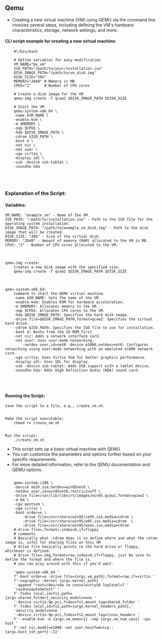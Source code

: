 ## Qemu


- Creating a new virtual machine (VM) using QEMU via the command line involves several steps, 
including defining the VM's hardware characteristics, storage, network settings, and more. 

#### CLI script example for creating a new virtual machine:

```
    #!/bin/bash

    # Define variables for easy modification
    VM_NAME="my_vm"
    ISO_PATH="/path/to/your/installation.iso"
    DISK_IMAGE_PATH="/path/to/vm_disk.img"
    DISK_SIZE="20G"
    MEMORY="2048" # Memory in MB
    CPUS="2"      # Number of CPU cores

    # Create a disk image for the VM
    qemu-img create -f qcow2 $DISK_IMAGE_PATH $DISK_SIZE

    # Start the VM
    qemu-system-x86_64 \
    -name $VM_NAME \
    -enable-kvm \
    -m $MEMORY \
    -smp $CPUS \
    -hda $DISK_IMAGE_PATH \
    -cdrom $ISO_PATH \
    -boot d \
    -net nic \
    -net user \
    -vga virtio \
    -display sdl \
    -usb -device usb-tablet \
    -soundhw hda
```
<br/><br/>



### Explanation of the Script:

#### Variables:

    VM_NAME: "example_vm" - Name of the VM.
    ISO_PATH: "/path/to/installation.iso" - Path to the ISO file for the operating system installation.
    DISK_IMAGE_PATH: "/path/to/example_vm_disk.img" - Path to the disk image that will be created.
    DISK_SIZE: "20G" - Size of the virtual disk.
    MEMORY: "2048" - Amount of memory (RAM) allocated to the VM in MB.
    CPUS: "2" - Number of CPU cores allocated to the VM.

<br/>

    qemu-img create:
        Creates a new disk image with the specified size.
        qemu-img create -f qcow2 $DISK_IMAGE_PATH $DISK_SIZE
<br/>

    qemu-system-x86_64:
        Command to start the QEMU virtual machine.
        -name $VM_NAME: Sets the name of the VM.
        -enable-kvm: Enables KVM for hardware acceleration.
        -m $MEMORY: Allocates memory to the VM.
        -smp $CPUS: Allocates CPU cores to the VM.
        -hda $DISK_IMAGE_PATH: Specifies the hard disk image.
        -drive file=$DISK_IMAGE_PATH,format=qcow2: Specifies the virtual hard drive.
        -cdrom $ISO_PATH: Specifies the ISO file to use for installation.
        -boot d: Boots from the CD-ROM first.
        -net nic: Adds a network interface card.
        -net user: Uses user-mode networking.
            -netdev user,id=net0 -device e1000,netdev=net0: Configures networking using user-mode networking with an emulated e1000 network card.
        -vga virtio: Uses Virtio VGA for better graphics performance.
        -display sdl: Uses SDL for display.
        -usb -device usb-tablet: Adds USB support with a tablet device.
        -soundhw hda: Adds High Definition Audio (HDA) sound card.
<br/><br/>



#### Running the Script:

    Save the script to a file, e.g., create_vm.sh.


    Make the script executable:
        chmod +x create_vm.sh


    Run the script:
        ./create_vm.sh


- This script sets up a basic virtual machine with QEMU. 
- You can customize the parameters and options further based on your specific requirements. 
- For more detailed information, refer to the QEMU documentation and QEMU options.



```

	qemu-system-i386 \
	-device ne2k_isa,netdev=win95net0 \
	-netdev user,id=win95net0,restrict=off \
	-drive file=/var/lib/libvirt/images/win95.qcow2,format=qcow2 \
	-m 64 \
	-cpu pentium \
	-vga cirrus \
	-boot order=a \
        -drive file=/usr/share/win95/ie95.iso,media=cdrom \
        -drive file=/usr/share/win95/w95.iso,media=cdrom  \
        -drive file=/usr/share/win95/exes.iso,media=cdrom  
	#-drive file=,format=,index=0,if=floppy
	# comments
	# Basically what -cdrom does is to define where and what the cdrom image is, usful for sharing files on this VM
	# drive file basically points to the hard drive or floppy, whichever is defined.
	# drive file=.img,format=raw,index=0,if=floppy, just be sure to define the format and where the file is.
	# you can play around with this if you'd want.
```


```
    'qemu-system-x86_64 '
    f'-boot order=a -drive file={args.vm_path},format=raw,if=virtio '
    f'-nographic -kernel {args.kernel_path} '
    '-append "root=/dev/vda rw console=ttyS0 loglevel=7 '
    'raid=noautodetect" '
    f'-fsdev local,id=fs1,path={args.shared_folder},security_model=none '
    '-device virtio-9p-pci,fsdev=fs1,mount_tag=shared_folder '
    f'-fsdev local,id=fs2,path={args.kernel_headers_path},'
    'security_model=none '
    '-device virtio-9p-pci,fsdev=fs2,mount_tag=linux_headers '
    f'--enable-kvm -m {args.vm_memory} -smp {args.vm_num_cpus} -cpu host '
    f'-net nic,model=e1000 -net user,hostfwd=tcp::{args.host_ssh_port}-:22'
```